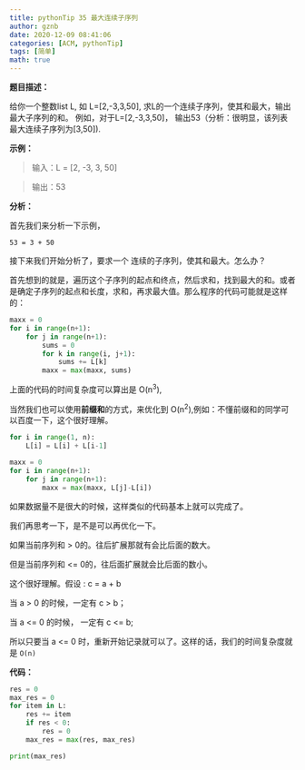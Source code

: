 ```yaml
---
title: pythonTip 35 最大连续子序列
author: gznb
date: 2020-12-09 08:41:06
categories: [ACM, pythonTip]
tags: [简单]
math: true
---
```






**题目描述：**

给你一个整数list L, 如 L=[2,-3,3,50], 求L的一个连续子序列，使其和最大，输出最大子序列的和。 例如，对于L=[2,-3,3,50]， 输出53（分析：很明显，该列表最大连续子序列为[3,50]).



**示例：**

> 输入：L = [2, -3, 3, 50]

> 输出：53



**分析：**

首先我们来分析一下示例，

`53 = 3 + 50`



接下来我们开始分析了，要求一个 连续的子序列，使其和最大。怎么办？

首先想到的就是，遍历这个子序列的起点和终点，然后求和，找到最大的和。或者是确定子序列的起点和长度，求和，再求最大值。那么程序的代码可能就是这样的： 

```python
maxx = 0
for i in range(n+1):
    for j in range(n+1):
        sums = 0
        for k in range(i, j+1):
            sums += L[k]
        maxx = max(maxx, sums)
```

上面的代码的时间复杂度可以算出是  O(n<sup>3</sup>), 

当然我们也可以使用**前缀和**的方式，来优化到 O(n<sup>2</sup>),例如：不懂前缀和的同学可以百度一下，这个很好理解。

```python
for i in range(1, n):
    L[i] = L[i] + L[i-1]

maxx = 0
for i in range(n+1):
    for j in range(n+1):
        maxx = max(maxx, L[j]-L[i])
```



如果数据量不是很大的时候，这样类似的代码基本上就可以完成了。

我们再思考一下，是不是可以再优化一下。

如果当前序列和 > 0的。往后扩展那就有会比后面的数大。 

但是当前序列和 <= 0的，往后面扩展就会比后面的数小。

这个很好理解。假设 :  c = a + b

当 a > 0 的时候，一定有 c > b；

当 a <= 0 的时候， 一定有 c <= b;



所以只要当  a <= 0 时，重新开始记录就可以了。这样的话，我们的时间复杂度就是  `O(n)`



**代码：**

```python
res = 0
max_res = 0
for item in L:
    res += item
    if res < 0:
        res = 0
    max_res = max(res, max_res)

print(max_res)
```



